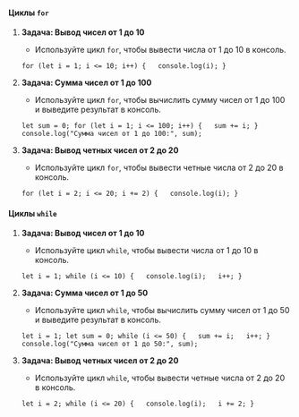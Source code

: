 #### Циклы `for`

1. **Задача: Вывод чисел от 1 до 10**
    
    - Используйте цикл `for`, чтобы вывести числа от 1 до 10 в консоль.
    
    `for (let i = 1; i <= 10; i++) {   console.log(i); }`
    
2. **Задача: Сумма чисел от 1 до 100**
    
    - Используйте цикл `for`, чтобы вычислить сумму чисел от 1 до 100 и выведите результат в консоль.
    
    `let sum = 0; for (let i = 1; i <= 100; i++) {   sum += i; } console.log("Сумма чисел от 1 до 100:", sum);`
    
3. **Задача: Вывод четных чисел от 2 до 20**
    
    - Используйте цикл `for`, чтобы вывести четные числа от 2 до 20 в консоль.
    
    `for (let i = 2; i <= 20; i += 2) {   console.log(i); }`
    

#### Циклы `while`

1. **Задача: Вывод чисел от 1 до 10**
    
    - Используйте цикл `while`, чтобы вывести числа от 1 до 10 в консоль.
    
    `let i = 1; while (i <= 10) {   console.log(i);   i++; }`
    
2. **Задача: Сумма чисел от 1 до 50**
    
    - Используйте цикл `while`, чтобы вычислить сумму чисел от 1 до 50 и выведите результат в консоль.
    
    `let i = 1; let sum = 0; while (i <= 50) {   sum += i;   i++; } console.log("Сумма чисел от 1 до 50:", sum);`
    
3. **Задача: Вывод четных чисел от 2 до 20**
    
    - Используйте цикл `while`, чтобы вывести четные числа от 2 до 20 в консоль.
    
    `let i = 2; while (i <= 20) {   console.log(i);   i += 2; }`